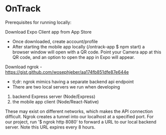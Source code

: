 # OnTrack

Prerequisites for running locally:

Download Expo Client app from App Store

- Once downloaded, create account/profile
- After starting the mobile app locally (/ontrack-app \$ npm start) a browser
  window will open with a QR code. Point your Camera app at this QR code, and
  an option to open the app in Expo will appear.

Download ngrok - https://gist.github.com/wosephjeber/aa174fb851dfe87e644e

- tl;dr: ngrok mimics having a separate backend api endpoint
- There are two local servers we run when developing

1. backend Express server (Node/Express)
2. the mobile app client (Node/React-Native)

These may exist on different networks, which makes the API
connection difficult. Ngrok creates a tunnel into our localhost at a specified port.
For our project, run '\$ ngrok http 8080' to forward a URL to our local backend
server. Note this URL expires every 8 hours.
